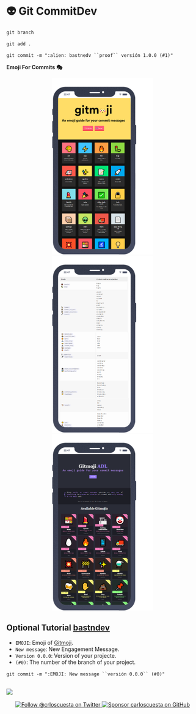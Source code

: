 # 👽 Git CommitDev 

```
git branch 
```

```
git add .
```
```
git commit -m ":alien: bastnedv ``proof`` versión 1.0.0 (#1)"
```
**Emoji For Commits 🎭**
    <!----> 
  <div align="center"> 
    <a href="https://gitmoji.dev/" target="_blank" ><img src="/assets/img/gitmoji.png" width="265px" alt="" > </a>
    <a href="https://babakks.github.io/article/2020/07/03/emojis-in-git-commit-messages.html"target="_blank" ><img src="/assets/img/Emojis for Better.png"width="265px" alt=""></a>
    <a href="https://gitmoji.avaldigitallabs.com/"target="_blank" ><img src="/assets/img/gitmoji adl.png" width="265px"alt=""></a>
  </div>

**Optional Tutorial** [bastndev](https://www.tiktok.com/@bastndev/video/7224548281882381574)
--
- `EMOJI`: Emoji of [Gitmoji](https://gitmoji.dev/).
- `New message`: New Engagement Message.
- `Version 0.0.0`: Version of your projecte.
- `(#0)`: The number of the branch of your project.

```
git commit -m ":EMOJI: New message ``versión 0.0.0`` (#0)"
```
  <div align="center"> 
    <img src="https://res.cloudinary.com/e4datascience/image/upload/f_auto/g_auto/q_auto/gitmoji-hook.gif" width="800px" alt="">
  </div>
  

   <img src="https://user-images.githubusercontent.com/73097560/115834477-dbab4500-a447-11eb-908a-139a6edaec5c.gif">
  <!--Social Media and Sponsors-->  
  <p align="center">
  <a href="https://twitter.com/bastndev">
    <img src="https://user-images.githubusercontent.com/7629661/87821427-202e0280-c870-11ea-9e38-8c7c74856753.png" width="144" alt="Follow @crloscuesta on Twitter" title="Follow @crloscuesta on Twitter"  target="_blank">
  </a>

  <a href="https://github.com/sponsors/bastndev">
    <img src="https://user-images.githubusercontent.com/7629661/87821425-1f956c00-c870-11ea-9871-a76f99739501.png" width="156" alt="Sponsor carloscuesta on GitHub" title="Sponsor carloscuesta on GitHub"  target="_blank">
  </a>
</p>

